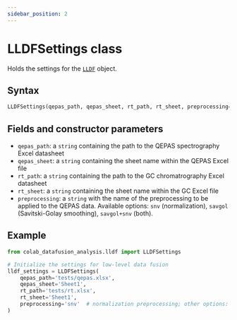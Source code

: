 ```yaml
---
sidebar_position: 2
---
```


# LLDFSettings class

Holds the settings for the [`LLDF`](./lldf.md) object.

## Syntax

```python
LLDFSettings(qepas_path, qepas_sheet, rt_path, rt_sheet, preprocessing='snv')
```

## Fields and constructor parameters

- `qepas_path`: a `string` containing the path to the QEPAS spectrography Excel datasheet
- `qepas_sheet`: a `string` containing the sheet name within the QEPAS Excel file
- `rt_path`: a `string` containing the path to the GC chromatrography Excel datasheet
- `rt_sheet`: a `string` containing the sheet name within the GC Excel file
- `preprocessing`: a `string` with the name of the preprocessing to be applied to the QEPAS data.
   Available options: `snv` (normalization), `savgol` (Savitski-Golay smoothing), `savgol+snv` (both).

## Example

```python
from colab_datafusion_analysis.lldf import LLDFSettings

# Initialize the settings for low-level data fusion
lldf_settings = LLDFSettings(
    qepas_path='tests/qepas.xlsx',
    qepas_sheet='Sheet1',
    rt_path='tests/rt.xlsx',
    rt_sheet='Sheet1',
    preprocessing='snv'  # normalization preprocessing; other options: savgol or both
)
```